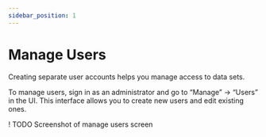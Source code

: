 ```yaml
---
sidebar_position: 1
---
```


# Manage Users

Creating separate user accounts helps you manage access to data sets.

To manage users, sign in as an administrator and go to “Manage” → “Users” in the UI. This interface allows you to create new users and edit existing ones.

! TODO Screenshot of manage users screen

